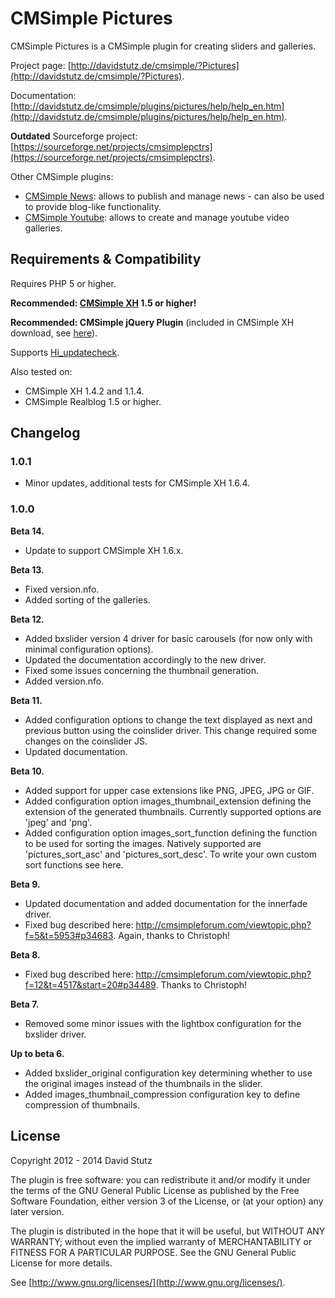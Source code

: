 # CMSimple Pictures

CMSimple Pictures is a CMSimple plugin for creating sliders and galleries.

Project page: [http://davidstutz.de/cmsimple/?Pictures](http://davidstutz.de/cmsimple/?Pictures).

Documentation: [http://davidstutz.de/cmsimple/plugins/pictures/help/help_en.htm](http://davidstutz.de/cmsimple/plugins/pictures/help/help_en.htm).

**Outdated** Sourceforge project: [https://sourceforge.net/projects/cmsimplepctrs](https://sourceforge.net/projects/cmsimplepctrs).

Other CMSimple plugins:

* [CMSimple News](https://github.com/davidstutz/cmsimple-news): allows to publish and manage news - can also be used to provide blog-like functionality.
* [CMSimple Youtube](https://github.com/davidstutz/cmsimple-youtube): allows to create and manage youtube video galleries.

## Requirements & Compatibility

Requires PHP 5 or higher.

**Recommended: [CMSimple XH](http://www.cmsimple-xh.org/) 1.5 or higher!**

**Recommended: CMSimple jQuery Plugin** (included in CMSimple XH download, see [here](http://www.cmsimple-xh.org/?CMSimple_XH:Plugins)).

Supports [Hi_updatecheck](http://cmsimple.holgerirmler.de/en/?Plugins:UpdateCheck).

Also tested on:

* CMSimple XH 1.4.2 and 1.1.4.
* CMSimple Realblog 1.5 or higher.

## Changelog

### 1.0.1

* Minor updates, additional tests for CMSimple XH 1.6.4.

### 1.0.0

**Beta 14.**

* Update to support CMSimple XH 1.6.x.

**Beta 13.**

* Fixed version.nfo.
* Added sorting of the galleries.

**Beta 12.**

* Added bxslider version 4 driver for basic carousels (for now only with minimal configuration options).
* Updated the documentation accordingly to the new driver.
* Fixed some issues concerning the thumbnail generation.
* Added version.nfo.

**Beta 11.**

* Added configuration options to change the text displayed as next and previous button using the coinslider driver. This change required some changes on the coinslider JS.
* Updated documentation.

**Beta 10.**

* Added support for upper case extensions like PNG, JPEG, JPG or GIF.
* Added configuration option images_thumbnail_extension defining the extension of the generated thumbnails. Currently supported options are 'jpeg' and 'png'.
* Added configuration option images_sort_function defining the function to be used for sorting the images. Natively supported are 'pictures_sort_asc' and 'pictures_sort_desc'. To write your own custom sort functions see here.

**Beta 9.**

* Updated documentation and added documentation for the innerfade driver.
* Fixed bug described here: http://cmsimpleforum.com/viewtopic.php?f=5&t=5953#p34683. Again, thanks to Christoph!

**Beta 8.**

* Fixed bug described here: http://cmsimpleforum.com/viewtopic.php?f=12&t=4517&start=20#p34489. Thanks to Christoph!

**Beta 7.**

* Removed some minor issues with the lightbox configuration for the bxslider driver.

**Up to beta 6.**

* Added bxslider_original configuration key determining whether to use the original images instead of the thumbnails in the slider.
* Added images_thumbnail_compression configuration key to define compression of thumbnails.

## License

Copyright 2012 - 2014 David Stutz

The plugin is free software: you can redistribute it and/or modify it under the terms of the GNU General Public License as published by the Free Software Foundation, either version 3 of the License, or (at your option) any later version.

The plugin is distributed in the hope that it will be useful, but WITHOUT ANY WARRANTY; without even the implied warranty of MERCHANTABILITY or FITNESS FOR A PARTICULAR PURPOSE. See the GNU General Public License for more details.

See [http://www.gnu.org/licenses/](http://www.gnu.org/licenses/).